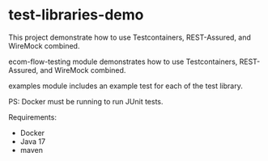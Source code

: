 # test-libraries-demo
This project demonstrate how to use Testcontainers, REST-Assured, and WireMock combined.

ecom-flow-testing module demonstrates how to use Testcontainers, REST-Assured, and WireMock combined.

examples module includes an example test for each of the test library.

PS: Docker must be running to run JUnit tests.

Requirements:
- Docker
- Java 17
- maven
